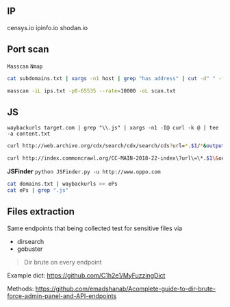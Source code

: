 ## IP
censys.io
ipinfo.io
shodan.io


## Port scan
`Masscan`
`Nmap`

```bash
cat subdomains.txt | xargs -n1 host | grep "has address" | cut -d" " -f4 | sort -u > ips.txt

masscan -iL ips.txt -p0-65535 --rate=10000 -oL scan.txt
```


## JS
`waybackurls target.com | grep "\\.js" | xargs -n1 -I@ curl -k @ | tee -a content.txt`

```bash
curl http://web.archive.org/cdx/search/cdx/search/cds?url=*.$1/*&output=text&fl=original&collapse=urlkey

curl http://index.commoncrawl.org/CC-MAIN-2018-22-index\?url\=\*.$1\&output\=json |jq .url
```

**JSFinder**
`python JSFinder.py -u http://www.oppo.com`

```bash
cat domains.txt | waybackurls >> ePs
cat ePs | grep ".js"
```


## Files extraction
Same endpoints that being collected test for sensitive files via 
- dirsearch
- gobuster

> Dir brute on every endpoint

Example dict:
https://github.com/C1h2e1/MyFuzzingDict

Methods:
https://github.com/emadshanab/Acomplete-guide-to-dir-brute-force-admin-panel-and-API-endpoints
